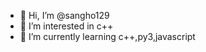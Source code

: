 - 👋 Hi, I’m @sangho129
- 👀 I’m interested in c++
- 🌱 I’m currently learning c++,py3,javascript

<!---
sangho129/sangho129 is a ✨ special ✨ repository because its `README.md` (this file) appears on your GitHub profile.
You can click the Preview link to take a look at your changes.
--->
